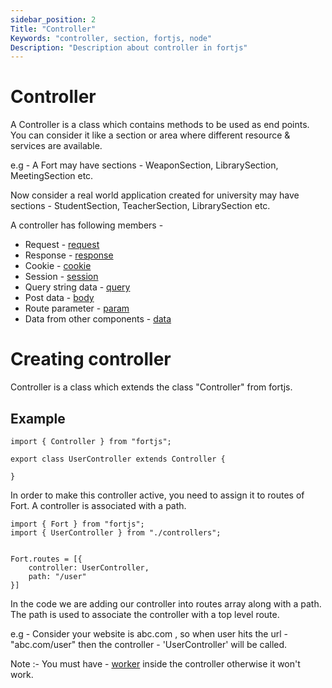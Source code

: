 ```yaml
---
sidebar_position: 2
Title: "Controller"
Keywords: "controller, section, fortjs, node"
Description: "Description about controller in fortjs"
---
```


# Controller

A Controller is a class which contains methods to be used as end points.  You can consider it like a section or area where different resource & services are available.

e.g - A Fort may have sections - WeaponSection, LibrarySection, MeetingSection etc. 

Now consider a real world application created for university may have sections - StudentSection, TeacherSection, LibrarySection etc.

A controller has following members - 

* Request - [request](/tutorial/http-request)
* Response - [response](/tutorial/http-response)
* Cookie - [cookie](/tutorial/cookie)
* Session - [session](/tutorial/session)
* Query string data - [query](/tutorial/query)
* Post data - [body](/tutorial/body)
* Route parameter -  [param](/tutorial/param)
* Data from other components - [data](/tutorial/data)

# Creating controller

Controller is a class which extends the class "Controller" from fortjs.


## Example

```
import { Controller } from "fortjs";

export class UserController extends Controller {
   
}
```

In order to make this controller active, you need to assign it to routes of Fort. A controller is associated with a path.

```
import { Fort } from "fortjs";
import { UserController } from "./controllers";


Fort.routes = [{
    controller: UserController,
    path: "/user"
}]

```

In the code we are adding our controller into routes array along  with a path. The path is used to associate the controller with a top level route.

e.g - Consider your website is abc.com , so when user hits the url - "abc.com/user" then the controller - 'UserController' will be called. 

Note :- You must have - [worker](/docs/worker) inside the controller otherwise it won't work.